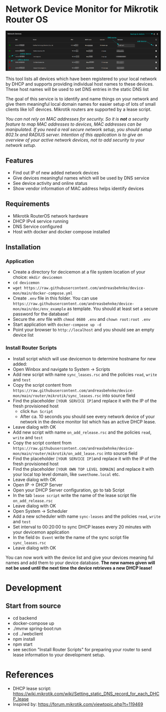 # Network Device Monitor for Mikrotik Router OS
![](doc/devicelist.png)

This tool lists all devices which have been registered to your local network by DHCP
and supports providing individual host names to these devices. These host names will
be used to set DNS entries in the static DNS list  

The goal of this service is to identify and name things on your network and give them
meaningful local domain names for easier setup of lots of small clients like IoT devices.
Mikrotik routers are supported by a lease script.

*You can not rely on MAC addresses for security. So it is **not** a security feature to map MAC addresses to devices, MAC addresses can be manipulated. If you need a real secure network setup, you should setup
802.1x and RADIUS server. Intention of this application is to give an overview of your active network devices, not to add security to your network setup.*

## Features
* Find out IP of new added network devices
* Give devices meaningful names which will be used by DNS service
* See device activity and online status
* Show vendor information of MAC address helps identify devices

## Requirements
* Mikrotik RouterOS network hardware
* DHCP IPv4 service running
* DNS Service configured
* Host with docker and docker compose installed

## Installation

### Application
* Create a directory for decicemon at a file system location of your choice: `mkdir devicemon`
* `cd devicemon`
* `wget https://raw.githubusercontent.com/andreasbehnke/device-mon/main/docker-compose.yml`
* Create `.env` file in this folder. You can use `https://raw.githubusercontent.com/andreasbehnke/device-mon/main/doc/env_example` as template. You should at least set a secure password for the database!
* Secure the .env file with `chmod 0600 .env` and `chown root:root .env`
* Start application with `docker-compose up -d`
* Point your browser to `http://localhost` and you should see an empty device list

### Install Router Scripts
* Install script which will use devicemon to determine hostname for new added:
* Open Winbox and navigate to System -> Scripts
* Add new script with name `sync_leases.rsc` and the policies `read`, `write` and `test`
* Copy the script content from `https://raw.githubusercontent.com/andreasbehnke/device-mon/main/router/mikrotik/sync_leases.rsc` into source field
* Find the placeholder `[YOUR SERVICE IP]`and replace it with the IP of the fresh provisioned host
    * click `Run Script`
    * After ca. 10 seconds you should see every network device of your network in the device monitor list which has an active DHCP lease. 
* Leave dialog with OK
* Add new script with name `on_add_release.rsc` and the policies `read`, `write` and `test`
* Copy the script content from `https://raw.githubusercontent.com/andreasbehnke/device-mon/main/router/mikrotik/on_add_lease.rsc` into source field
* Find the placeholder `[YOUR SERVICE IP]`and replace it with the IP of the fresh provisioned host
* Find the placeholder `[YOUR OWN TOP LEVEL DOMAIN]` and replace it with your local top level domain, like `sweethome.local` etc. 
* Leave dialog with OK
* Open IP -> DHCP Server
* Open your DHCP Server configuration, go to tab Script
* In the tab `lease script` write the name of the lease script file `on_add_release.rsc`
* Leave dialog with OK
* Open System -> Scheduler
* Add a new scheduler with name `sync-leases` and the policies `read`, `write` and `test`
* Set interval to 00:20:00 to sync DHCP leases every 20 minutes with your devicemon application
* In the field `On Event` write the name of the sync script file `sync_leases.rsc`
* Leave dialog with OK

You can now work with the device list and give your devices meaning ful names and add them to your device database.
**The new names given will not be used until the next time the device retrieves a new DHCP lease!**

# Development
## Start from source
* cd backend
* docker-compose up
* ./mvnw spring-boot:run
* cd ../webclient
* npm install
* npm start
* see section "Install Router Scripts" for preparing your router to send lease information to your development setup. 

# References

* DHCP lease script: https://wiki.mikrotik.com/wiki/Setting_static_DNS_record_for_each_DHCP_lease
* Inspired by: https://forum.mikrotik.com/viewtopic.php?t=119469

